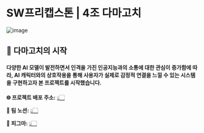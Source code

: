 # SW프리캡스톤 | 4조 다마고치
![image](https://github.com/user-attachments/assets/fc593705-70af-405a-939d-3be81591f8d8)

## 👾 다마고치의 시작
<h4>다양한 AI 모델이 발전하면서 인격을 가진 인공지능과의 소통에 대한 관심이 증가함에 따라, AI 캐릭터와의 상호작용을 통해 사용자가 실제로 감정적 연결을 느낄 수 있는 시스템을 구현하고자 본 프로젝트를 시작했습니다.</h4>

**🌐 프로젝트 배포 주소:** <a href='http://damagochi.shop'>👆🏻</a>

**💬 팀 노션:** <a href='https://www.notion.so/SW-12ffe3248b8281fd92beef484a215c65'>👆🏻</a>

**🎨 피그마:** <a href='https://www.figma.com/design/lV5eYGRG1GUTaIhPQ8vTrc/SW-%ED%94%84%EB%A6%AC-%EC%BA%A1%EC%8A%A4%ED%86%A4-%EB%94%94%EC%9E%90%EC%9D%B8?node-id=0-1&t=xzzCE8frUkwojFF9-1'>👆🏻</a>

